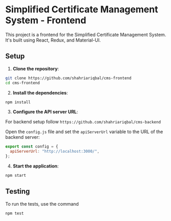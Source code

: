 # Simplified Certificate Management System - Frontend

This project is a frontend for the Simplified Certificate Management System. It's built using React, Redux, and Material-UI.

## Setup

1. **Clone the repository**:

```bash
git clone https://github.com/shahriariqbal/cms-frontend
cd cms-frontend
```

2. **Install the dependencies**:

```bash
npm install
```

3. **Configure the API server URL**:

For backend setup follow `https://github.com/shahriariqbal/cms-backend`

Open the `config.js` file and set the `apiServerUrl` variable to the URL of the backend server:

```javascript
export const config = {
  apiServerUrl: "http://localhost:3000/",
};
```

4. **Start the application**:

```bash
npm start
```

## Testing

To run the tests, use the command

```bash
npm test
```

<!-- ## Screenshots

Here are some screenshots of the application:

- **Home Page**:

![Home Page]

- **Certificate List**:

![Certificate List]

- **Add New Certificate**:

![Add New Certificate] -->
